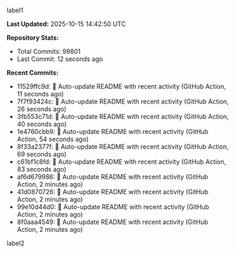 
label1 
<!-- ACTIVITY_START -->
**Last Updated:** 2025-10-15 14:42:50 UTC

**Repository Stats:**
- Total Commits: 99801
- Last Commit: 12 seconds ago

**Recent Commits:**
- 11529ffc9d: 🤖 Auto-update README with recent activity (GitHub Action, 11 seconds ago)
- 7f7f93424c: 🤖 Auto-update README with recent activity (GitHub Action, 26 seconds ago)
- 3fb553c71d: 🤖 Auto-update README with recent activity (GitHub Action, 40 seconds ago)
- 1e4760cbb9: 🤖 Auto-update README with recent activity (GitHub Action, 54 seconds ago)
- 8f33a2377f: 🤖 Auto-update README with recent activity (GitHub Action, 69 seconds ago)
- c61bf1c8fd: 🤖 Auto-update README with recent activity (GitHub Action, 83 seconds ago)
- af6d679986: 🤖 Auto-update README with recent activity (GitHub Action, 2 minutes ago)
- 41d0870726: 🤖 Auto-update README with recent activity (GitHub Action, 2 minutes ago)
- 99e10d44d0: 🤖 Auto-update README with recent activity (GitHub Action, 2 minutes ago)
- 8f0aaa4549: 🤖 Auto-update README with recent activity (GitHub Action, 2 minutes ago)
<!-- ACTIVITY_END -->

label2
